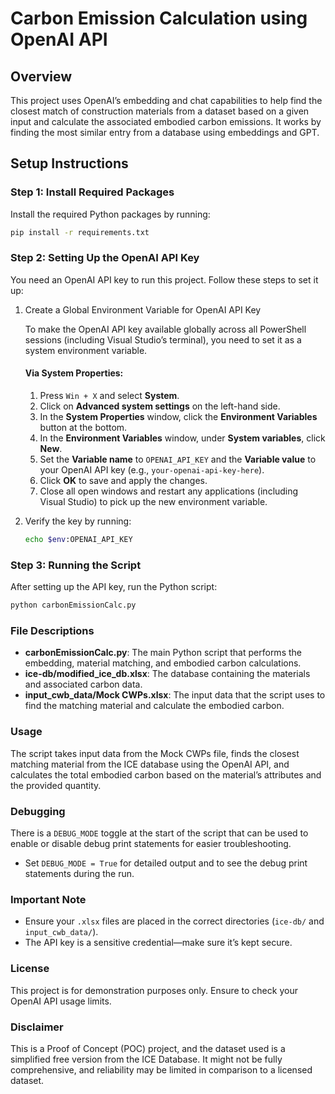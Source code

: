 ﻿# Carbon Emission Calculation using OpenAI API

## Overview

This project uses OpenAI’s embedding and chat capabilities to help find the closest match of construction materials from a dataset based on a given input and calculate the associated embodied carbon emissions. It works by finding the most similar entry from a database using embeddings and GPT.

## Setup Instructions

### Step 1: Install Required Packages

Install the required Python packages by running:

```sh
pip install -r requirements.txt
```

### Step 2: Setting Up the OpenAI API Key

You need an OpenAI API key to run this project. Follow these steps to set it up:

1. Create a Global Environment Variable for OpenAI API Key

   To make the OpenAI API key available globally across all PowerShell sessions (including Visual Studio’s terminal), you need to set it as a system environment variable.

   #### Via System Properties:

   1. Press `Win + X` and select **System**.
   2. Click on **Advanced system settings** on the left-hand side.
   3. In the **System Properties** window, click the **Environment Variables** button at the bottom.
   4. In the **Environment Variables** window, under **System variables**, click **New**.
   5. Set the **Variable name** to `OPENAI_API_KEY` and the **Variable value** to your OpenAI API key (e.g., `your-openai-api-key-here`).
   6. Click **OK** to save and apply the changes.
   7. Close all open windows and restart any applications (including Visual Studio) to pick up the new environment variable.

2. Verify the key by running:
   ```sh
   echo $env:OPENAI_API_KEY
   ```

### Step 3: Running the Script

After setting up the API key, run the Python script:

```sh
python carbonEmissionCalc.py
```

### File Descriptions

- **carbonEmissionCalc.py**: The main Python script that performs the embedding, material matching, and embodied carbon calculations.
- **ice-db/modified_ice_db.xlsx**: The database containing the materials and associated carbon data.
- **input_cwb_data/Mock CWPs.xlsx**: The input data that the script uses to find the matching material and calculate the embodied carbon.

### Usage

The script takes input data from the Mock CWPs file, finds the closest matching material from the ICE database using the OpenAI API, and calculates the total embodied carbon based on the material’s attributes and the provided quantity.

### Debugging

There is a `DEBUG_MODE` toggle at the start of the script that can be used to enable or disable debug print statements for easier troubleshooting.

- Set `DEBUG_MODE = True` for detailed output and to see the debug print statements during the run.

### Important Note

- Ensure your `.xlsx` files are placed in the correct directories (`ice-db/` and `input_cwb_data/`).
- The API key is a sensitive credential—make sure it’s kept secure.

### License

This project is for demonstration purposes only. Ensure to check your OpenAI API usage limits.

### Disclaimer

This is a Proof of Concept (POC) project, and the dataset used is a simplified free version from the ICE Database. It might not be fully comprehensive, and reliability may be limited in comparison to a licensed dataset.

